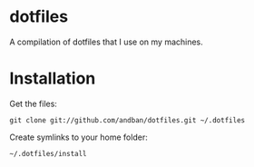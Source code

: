# dotfiles

A compilation of dotfiles that I use on my machines.

# Installation

Get the files:

    git clone git://github.com/andban/dotfiles.git ~/.dotfiles

Create symlinks to your home folder:

    ~/.dotfiles/install
